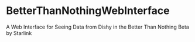 # BetterThanNothingWebInterface
A Web Interface for Seeing Data from Dishy in the Better Than Nothing Beta by Starlink
